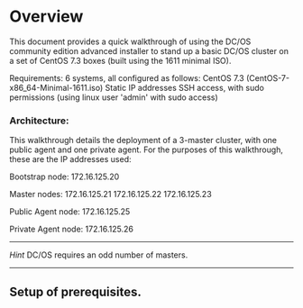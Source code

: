 # Overview
This document provides a quick walkthrough of using the DC/OS community edition advanced installer to stand up a basic DC/OS cluster on a set of CentOS 7.3 boxes (built using the 1611 minimal ISO).

Requirements: 6 systems, all configured as follows:
CentOS 7.3 (CentOS-7-x86_64-Minimal-1611.iso)
Static IP addresses
SSH access, with sudo permissions (using linux user 'admin' with sudo access)

### Architecture:
This walkthrough details the deployment of a 3-master cluster, with one public agent and one private agent.  For the purposes of this walkthrough, these are the IP addresses used:

Bootstrap node: 
172.16.125.20

Master nodes:
172.16.125.21
172.16.125.22
172.16.125.23

Public Agent node:
172.16.125.25

Private Agent node:
172.16.125.26

---

*Hint* DC/OS requires an odd number of masters.

---

## Setup of prerequisites.

